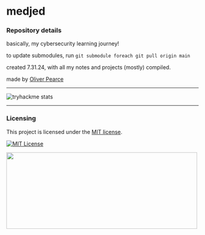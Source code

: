 # medjed


### Repository details

basically, my cybersecurity learning journey!

to update submodules, run `git submodule foreach git pull origin main`

created 7.31.24, with all my notes and projects (mostly) compiled.

made by [Oliver Pearce](https://oliverjpearce.com/)

- - - 

![tryhackme stats](https://raw.githubusercontent.com/oliverpearce>/<oliverpearce>/main/assets/silvered.png)

- - -

### Licensing

This project is licensed under the [MIT license](LICENSE).

[![MIT License](https://img.shields.io/badge/license-MIT_License-blue)](https://opensource.org/licenses/MIT)

<img src="https://i.ibb.co/nbk5DNh/silvered-h4ck-th3-w0rld.png" width="500" height="200">